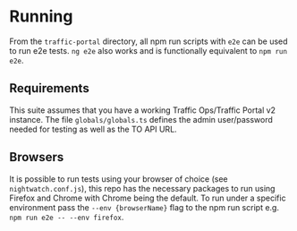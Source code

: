 <!--
Licensed under the Apache License, Version 2.0 (the "License");
you may not use this file except in compliance with the License.
You may obtain a copy of the License at

	http://www.apache.org/licenses/LICENSE-2.0

Unless required by applicable law or agreed to in writing, software
distributed under the License is distributed on an "AS IS" BASIS,
WITHOUT WARRANTIES OR CONDITIONS OF ANY KIND, either express or implied.
See the License for the specific language governing permissions and
limitations under the License.
-->

# Running
From the `traffic-portal` directory, all npm run scripts with `e2e` can be used to run e2e tests. 
`ng e2e` also works and is functionally equivalent to `npm run e2e`.

## Requirements
This suite assumes that you have a working Traffic Ops/Traffic Portal v2 instance. The file `globals/globals.ts` defines 
the admin user/password needed for testing as well as the TO API URL.

## Browsers
It is possible to run tests using your browser of choice (see `nightwatch.conf.js`), this repo has the necessary packages
to run using Firefox and Chrome with Chrome being the default. To run under a specific environment pass
the `--env {browserName}` flag to the npm run script e.g. `npm run e2e -- --env firefox`.
